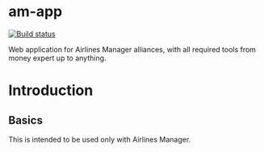 am-app
======

[![Build status](https://ci.appveyor.com/api/projects/status/avly962beuri9o58/branch/master?svg=true)](https://ci.appveyor.com/project/Benderwan/am-app/branch/master)



Web application for Airlines Manager alliances, with all required tools from money expert up to anything.

Introduction
============

Basics
------

This is intended to be used only with Airlines Manager.
